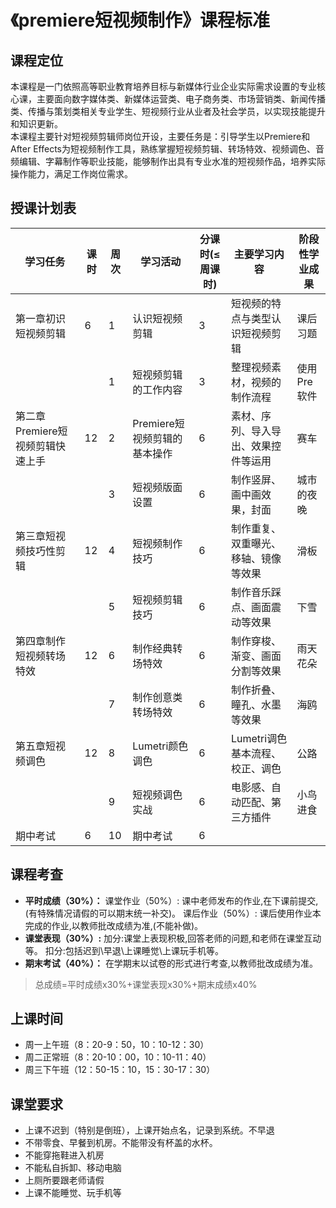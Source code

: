# 《premiere短视频制作》课程标准
## 课程定位
本课程是一门依照高等职业教育培养目标与新媒体行业企业实际需求设置的专业核心课，主要面向数字媒体类、新媒体运营类、电子商务类、市场营销类、新闻传播类、传播与策划类相关专业学生、短视频行业从业者及社会学员，以实现技能提升和知识更新。</br>
本课程主要针对短视频剪辑师岗位开设，主要任务是：引导学生以Premiere和After Effects为短视频制作工具，熟练掌握短视频剪辑、转场特效、视频调色、音频编辑、字幕制作等职业技能，能够制作出具有专业水准的短视频作品，培养实际操作能力，满足工作岗位需求。
## 授课计划表
| 学习任务                         | 课时 | 周次 | 学习活动                     | 分课时(≤周课时) | 主要学习内容                         | 阶段性学业成果 |
| -------------------------------- | ---- | ---- | ---------------------------- | --------------- | ------------------------------------ | -------------- |
| 第一章初识短视频剪辑             | 6    | 1    | 认识短视频剪辑               | 3               | 短视频的特点与类型认识短视频剪辑     | 课后习题       |
|                                  |      | 1    | 短视频剪辑的工作内容         | 3               | 整理视频素材，视频的制作流程         | 使用Pre软件    |
| 第二章Premiere短视频剪辑快速上手 | 12   | 2    | Premiere短视频剪辑的基本操作 | 6               | 素材、序列、导入导出、效果控件等运用 | 赛车           |
|                                  |      | 3    | 短视频版面设置               | 6               | 制作竖屏、画中画效果，封面           | 城市的夜晚     |
| 第三章短视频技巧性剪辑           | 12   | 4    | 短视频制作技巧               | 6               | 制作重复、双重曝光、移轴、镜像等效果 | 滑板           |
|                                  |      | 5    | 短视频剪辑技巧               | 6               | 制作音乐踩点、画面震动等效果         | 下雪           |
| 第四章制作短视频转场特效         | 12   | 6    | 制作经典转场特效             | 6               | 制作穿梭、渐变、画面分割等效果       | 雨天花朵       |
|                                  |      | 7    | 制作创意类转场特效           | 6               | 制作折叠、瞳孔、水墨等效果           | 海鸥           |
| 第五章短视频调色                 | 12   | 8    | Lumetri颜色调色              | 6               | Lumetri调色基本流程、校正、调色      | 公路           |
|                                  |      | 9    | 短视频调色实战               | 6               | 电影感、自动匹配、第三方插件         | 小鸟进食       |
| 期中考试                         | 6    | 10   | 期中考试                     | 6               |                                      |                |
## 课程考查
* **平时成绩（30%）：**
课堂作业（50%）: 课中老师发布的作业,在下课前提交,(有特殊情况请假的可以期末统一补交)。
课后作业（50%）: 课后使用作业本完成的作业,以教师批改成绩为准,(不能补做)。
* **课堂表现（30%）:**
加分:课堂上表现积极,回答老师的问题,和老师在课堂互动等。
扣分:包括迟到\早退\上课睡觉\上课玩手机等。
* **期末考试（40%）：**
在学期末以试卷的形式进行考查,以教师批改成绩为准。
> 总成绩=平时成绩x30%+课堂表现x30%+期末成绩x40%

## 上课时间
* 周一上午班（8：20-9：50，10：10-12：30）
* 周二正常班（8：20-10：00，10：10-11：40）
* 周三下午班（12：50-15：10，15：30-17：30）

## 课堂要求
* 上课不迟到（特别是倒班），上课开始点名，记录到系统。不早退
* 不带零食、早餐到机房。不能带没有杯盖的水杯。
* 不能穿拖鞋进入机房
* 不能私自拆卸、移动电脑
* 上厕所要跟老师请假
* 上课不能睡觉、玩手机等